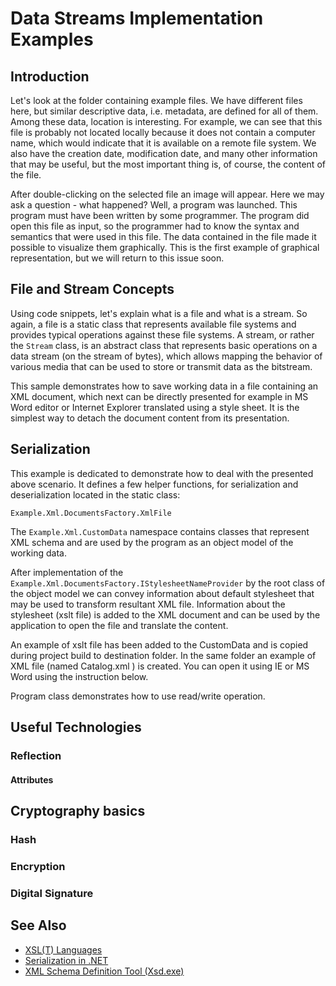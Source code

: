 <!--
//____________________________________________________________________________________________________________________________________
//
//  Copyright (C) 2023, Mariusz Postol LODZ POLAND.
//
//  To be in touch join the community by pressing the `Watch` button and get started commenting using the discussion panel at
//
//  https://github.com/mpostol/TP/discussions/182
//
//  by introducing yourself and telling us what you do with this community.
//_____________________________________________________________________________________________________________________________________
-->

# Data Streams Implementation Examples

## Introduction

Let's look at the folder containing example files. We have different files here, but similar descriptive data, i.e. metadata, are defined for all of them. Among these data, location is interesting. For example, we can see that this file is probably not located locally because it does not contain a computer name, which would indicate that it is available on a remote file system. We also have the creation date, modification date, and many other information that may be useful, but the most important thing is, of course, the content of the file.

After double-clicking on the selected file an image will appear. Here we may ask a question - what happened? Well, a program was launched. This program must have been written by some programmer. The program did open this file as input, so the programmer had to know the syntax and semantics that were used in this file. The data contained in the file made it possible to visualize them graphically. This is the first example of graphical representation, but we will return to this issue soon.

## File and Stream Concepts

Using code snippets, let's explain what is a file and what is a stream. So again, a file is a static class that represents available file systems and provides typical operations against these file systems. A stream, or rather the `Stream` class, is an abstract class that represents basic operations on a data stream (on the stream of bytes), which allows mapping the behavior of various media that can be used to store or transmit data as the bitstream.

This sample demonstrates how to save working data in a file containing an XML document, which next can be directly presented for example in MS Word editor or Internet Explorer translated using a style sheet. It is the simplest way to detach the document content from its presentation.

## Serialization

This example is dedicated to demonstrate how to deal with the presented above scenario. It defines a few helper functions, for serialization and deserialization located in the static class:

`Example.Xml.DocumentsFactory.XmlFile`

The `Example.Xml.CustomData` namespace contains classes that represent XML schema and are used by the program as an object model of the working data.

After implementation of the `Example.Xml.DocumentsFactory.IStylesheetNameProvider` by the root class of the object model we can convey information about default stylesheet that may be used to transform resultant XML file. Information about the stylesheet (xslt file) is added to the XML document and can be used by the application to open the file and translate the content.

An example of xslt file has been added to the CustomData and is copied during project build to destination folder. In the same folder an example of XML file (named Catalog.xml ) is created. You can open it using IE or MS Word using the instruction below.

Program class demonstrates how to use read/write operation.

## Useful Technologies

### Reflection

#### Attributes

## Cryptography basics

### Hash

### Encryption

### Digital Signature

## See Also

- [XSL\(T\) Languages][XSLW3C]
- [Serialization in .NET][STLZTN]
- [XML Schema Definition Tool (Xsd.exe)][XSD]

[XSLW3C]: (https://www.w3schools.com/xml/xsl_languages.asp)
[XSD]: (http://msdn.microsoft.com/library/x6c1kb0s.aspx)
[STLZTN]: (http://msdn.microsoft.com/library/7ay27kt9.aspx)
